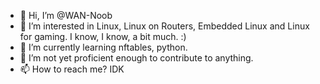 - 👋 Hi, I’m @WAN-Noob
- 👀 I’m interested in Linux, Linux on Routers, Embedded Linux and Linux for gaming. I know, I know, a bit much. :)
- 🌱 I’m currently learning nftables, python.
- 💞️ I’m not yet proficient enough to contribute to anything.
- 📫 How to reach me? IDK

<!---
WAN-Noob/WAN-Noob is a ✨ special ✨ repository because its `README.md` (this file) appears on your GitHub profile.
You can click the Preview link to take a look at your changes.
--->
